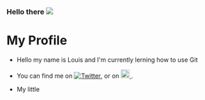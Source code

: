 ### Hello there <img src="https://emojipedia-us.s3.dualstack.us-west-1.amazonaws.com/thumbs/120/apple/237/waving-hand-sign_1f44b.png">
 

# My Profile
 * Hello my name is Louis and I'm currently lerning how to use Git
 * You can find me on [![Twitter][1.2]][1], or on <a href="https://www.instagram.com/bns.louis">
    <img alt="Instagram" src="https://upload.wikimedia.org/wikipedia/commons/2/27/CIS-A2K_Instagram_Icon_%28Black%29.svg" width="20">
 </a>.
 
* My little <a href="https://louis-bns.github.io/website/game.html"><game>



[1.2]: http://i.imgur.com/wWzX9uB.png 

[1]: https://twitter.com/Louis71128600


